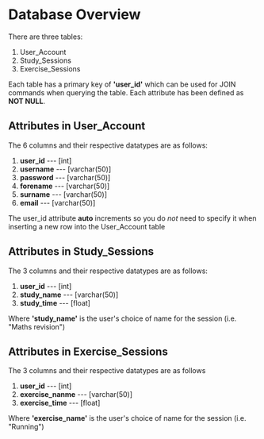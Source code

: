 # Database Overview

There are three tables:

1. User_Account
2. Study_Sessions
3. Exercise_Sessions

Each table has a primary key of **'user_id'** which can be used for JOIN commands when querying the table.
Each attribute has been defined as **NOT NULL**.

## Attributes in User_Account

The 6 columns and their respective datatypes are as follows:

1. **user_id** --- [int]
2. **username** --- [varchar(50)]
3. **password** --- [varchar(50)]
4. **forename** --- [varchar(50)]
5. **surname** --- [varchar(50)]
6. **email** --- [varchar(50)]

The user_id attribute **auto** increments so you do _not_ need to specify it when inserting a new row into the User_Account table

## Attributes in Study_Sessions

The 3 columns and their respective datatypes are as follows:

1. **user_id** --- [int]
2. **study_name** --- [varchar(50)]
3. **study_time** --- [float]

Where **'study_name'** is the user's choice of name for the session (i.e. "Maths revision")

## Attributes in Exercise_Sessions

The 3 columns and their respective datatypes are as follows

1. **user_id** --- [int]
2. **exercise_nanme** --- [varchar(50)]
3. **exercise_time** --- [float]

Where **'exercise_name'** is the user's choice of name for the session (i.e. "Running")
